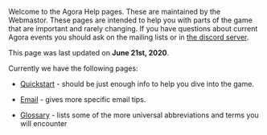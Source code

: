 Welcome to the Agora Help pages. These are maintained by the Webmastor. These pages are intended to help you with parts of the game that are important and rarely changing. If you have questions about current Agora events you should ask on the mailing lists or in [the discord server](https://discord.gg/YzsHPw).

This page was last updated on **June 21st, 2020**.

Currently we have the following pages:

* [Quickstart](Quickstart) - should be just enough info to help you dive into the game.

* [Email](Email) - gives more specific email tips.

* [Glossary](Glossary) - lists some of the more universal abbreviations and terms you will encounter
